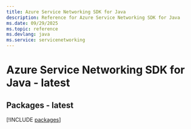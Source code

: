 ```yaml
---
title: Azure Service Networking SDK for Java
description: Reference for Azure Service Networking SDK for Java
ms.date: 09/29/2025
ms.topic: reference
ms.devlang: java
ms.service: servicenetworking
---
```

# Azure Service Networking SDK for Java - latest
## Packages - latest
[!INCLUDE [packages](service-networking-index.md)]